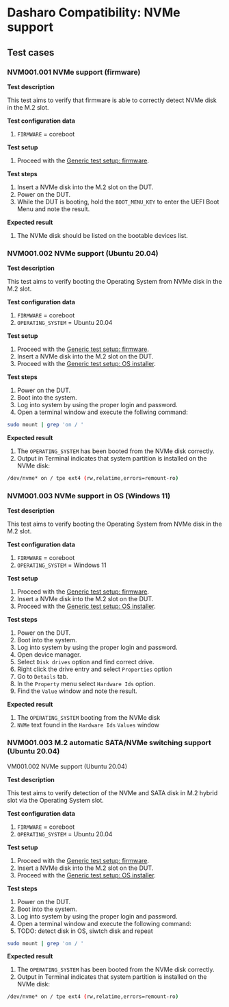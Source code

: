 # Dasharo Compatibility: NVMe support

## Test cases

### NVM001.001 NVMe support (firmware)

**Test description**

This test aims to verify that firmware is able to correctly
detect NVMe disk in the M.2 slot.

**Test configuration data**

1. `FIRMWARE` = coreboot

**Test setup**

1. Proceed with the
    [Generic test setup: firmware](../../generic-test-setup#firmware).

**Test steps**

1. Insert a NVMe disk into the M.2 slot on the DUT.
1. Power on the DUT.
1. While the DUT is booting, hold the `BOOT_MENU_KEY` to enter
    the UEFI Boot Menu and note the result.

**Expected result**

1. The NVMe disk should be listed on the bootable devices list.

### NVM001.002 NVMe support (Ubuntu 20.04)

**Test description**

This test aims to verify booting the Operating System from NVMe disk in
the M.2 slot.

**Test configuration data**

1. `FIRMWARE` = coreboot
1. `OPERATING_SYSTEM` = Ubuntu 20.04

**Test setup**

1. Proceed with the
    [Generic test setup: firmware](../../generic-test-setup#firmware).
1. Insert a NVMe disk into the M.2 slot on the DUT.
1. Proceed with the
    [Generic test setup: OS installer](../../generic-test-setup#os-installer).

**Test steps**

1. Power on the DUT.
1. Boot into the system.
1. Log into system by using the proper login and password.
1. Open a terminal window and execute the follwing command:

```bash
sudo mount | grep 'on / '
```

**Expected result**

1. The `OPERATING_SYSTEM` has been booted from the NVMe disk correctly.
1. Output in Terminal indicates that system partition is installed on the NVMe
    disk:

```bash
/dev/nvme* on / tpe ext4 (rw,relatime,errors=remount-ro)
```

### NVM001.003 NVMe support in OS (Windows 11)

**Test description**

This test aims to verify booting the Operating System from NVMe disk in the
M.2 slot.

**Test configuration data**

1. `FIRMWARE` = coreboot
1. `OPERATING_SYSTEM` = Windows 11

**Test setup**

1. Proceed with the
    [Generic test setup: firmware](../../generic-test-setup#firmware).
1. Insert a NVMe disk into the M.2 slot on the DUT.
1. Proceed with the
    [Generic test setup: OS installer](../../generic-test-setup#os-installer).

**Test steps**

1. Power on the DUT.
1. Boot into the system.
1. Log into system by using the proper login and password.
1. Open device manager.
1. Select `Disk drives` option and find correct drive.
1. Right click the drive entry and select `Properties` option
1. Go to `Details` tab.
1. In the `Property` menu select `Hardware Ids` option.
1. Find the `Value` window and note the result.

**Expected result**

1. The `OPERATING_SYSTEM` booting from the NVMe disk
1. `NVMe` text found in the `Hardware Ids` `Values` window

### NVM001.003 M.2 automatic SATA/NVMe switching support (Ubuntu 20.04)

VM001.002 NVMe support (Ubuntu 20.04)

**Test description**

This test aims to verify detection of the NVMe and SATA disk in M.2 hybrid slot
via the Operating System slot.

**Test configuration data**

1. `FIRMWARE` = coreboot
2. `OPERATING_SYSTEM` = Ubuntu 20.04

**Test setup**

1. Proceed with the
    [Generic test setup: firmware](../../generic-test-setup#firmware).
1. Insert a NVMe disk into the M.2 slot on the DUT.
1. Proceed with the
    [Generic test setup: OS installer](../../generic-test-setup#os-installer).

**Test steps**

1. Power on the DUT.
1. Boot into the system.
1. Log into system by using the proper login and password.
1. Open a terminal window and execute the following command:
2. TODO: detect disk in OS, siwtch disk and repeat

```bash
sudo mount | grep 'on / '
```

**Expected result**

1. The `OPERATING_SYSTEM` has been booted from the NVMe disk correctly.
1. Output in Terminal indicates that system partition is installed on the NVMe
    disk:

```bash
/dev/nvme* on / tpe ext4 (rw,relatime,errors=remount-ro)
```
